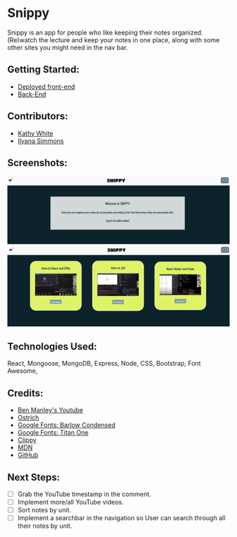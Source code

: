# Snippy

Snippy is an app for people who like keeping their notes organized. (Re)watch the lecture and keep your notes in one place, along with some other sites you might need in the nav bar.

## Getting Started:
- [Deployed front-end](https://sei-snippy.netlify.app/)
- [Back-End](https://github.com/ilsyim/snippy-back-end)

## Contributors:
- [Kathy White](https://github.com/kawhite8503)
- [Ilyana Simmons](https://github.com/ilsyim)


## Screenshots:
![Landing](/public/landingPage.png)
![Home](/public/homePage.png)
## Technologies Used:
React, Mongoose, MongoDB, Express, Node, CSS, Bootstrap, Font Awesome, 


## Credits:  
- [Ben Manley's Youtube](https://www.youtube.com/channel/UCUuibJM8qV3Y6WoNCetWvRQ)
- [Ostrich](https://www.svgrepo.com/svg/252873/ostrich)
- [Google Fonts: Barlow Condensed](https://fonts.google.com/specimen/Barlow+Condensed?query=barlow+condensed)
- [Google Fonts: Titan One](https://fonts.google.com/specimen/Titan+One?query=titan+one)
- [Clippy](https://ga-clippy.com/)
- [MDN](https://developer.mozilla.org/en-US/)
- [GitHub](https://github.com/)


## Next Steps:
- [ ] Grab the YouTube timestamp in the comment.
- [ ] Implement more/all YouTube videos.
- [ ] Sort notes by unit.
- [ ] Implement a searchbar in the navigation so User can search through all their notes by unit.